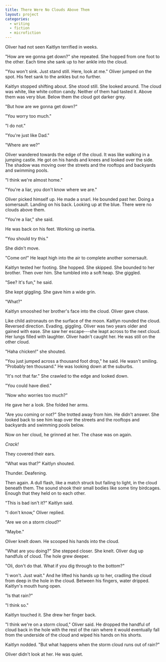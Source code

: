 ```yaml
---
title: There Were No Clouds Above Them
layout: project
categories:
  - writing
  - fiction
  - microfiction
---
```

Oliver had not seen Kaitlyn terrified in weeks.

"How are we gonna get down?" she repeated. She hopped from one foot to the
other. Each time she sank up to her ankle into the cloud.

"You won't sink. Just stand still. Here, look at me." Oliver jumped on the
spot. His feet sank to the ankles but no further.

Kaitlyn stopped shifting about. She stood still. She looked around. The cloud
was white, like white cotton candy. Neither of them had tasted it.  Above them
was very blue. Below them the cloud got darker grey.

"But how are we gonna get down?"

"You worry too much."

"I do not."

"You're just like Dad."

"Where are we?"

Oliver wandered towards the edge of the cloud. It was like walking in a jumping
castle. He got on his hands and knees and looked over the side. The shadow was
moving over the streets and the rooftops and backyards and swimming pools.

"I think we're almost home."

"You're a liar, you don't know where we are."

Oliver picked himself up. He made a snarl. He bounded past her.  Doing a
somersault. Landing on his back. Looking up at the blue. There were no clouds
above them.

"You're a liar," she said.

He was back on his feet. Working up inertia.

"You should try this."

She didn't move.

"Come on!" He leapt high into the air to complete another somersault.

Kaitlyn tested her footing. She hopped. She skipped. She bounded to her
brother. Then over him. She tumbled into a soft heap. She giggled.

"See? It's fun," he said.

She kept giggling. She gave him a wide grin.

"What?"

Kaitlyn smooshed her brother's face into the cloud.  Oliver gave chase.

Like child astronauts on the surface of the moon. Kaitlyn rounded the cloud.
Reversed direction. Evading, giggling. Oliver was two years older and gained
with ease. She saw her escape---she leapt across to the next cloud. Her lungs
filled with laughter.  Oliver hadn't caught her. He was still on the other
cloud.

"Haha chicken!" she shouted.

"You just jumped across a thousand foot drop," he said. He wasn't smiling.
"Probably ten thousand." He was looking down at the suburbs.

"It's not that far." She crawled to the edge and looked down.

"You could have died."

"Now who worries too much?"

He gave her a look. She folded her arms.

"Are you coming or not?" She trotted away from him. He didn't answer. She
looked back to see him leap over the streets and the rooftops and backyards and
swimming pools below.

Now on her cloud, he grinned at her. The chase was on again.

*Crack!*

They covered their ears.

"What was that?" Kaitlyn shouted.

Thunder. Deafening.

Then again. A dull flash, like a match struck but failing to light, in the
cloud beneath them. The sound shook their small bodies like some tiny
birdcages. Enough that they held on to each other.

"This is bad isn't it?" Kaitlyn said.

"I don't know," Oliver replied.

"Are we on a storm cloud?"

"Maybe."

Oliver knelt down. He scooped his hands into the cloud.

"What are you doing?" She stepped closer. She knelt.  Oliver dug up handfuls of
cloud. The hole grew deeper.

"Oli, don't do that. What if you dig through to the bottom?"

"I won't. Just wait." And he lifted his hands up to her, cradling the cloud
from deep in the hole in the cloud.  Between his fingers, water dripped.
Kaitlyn's mouth hung open.

"Is that rain?"

"I think so."

Kaitlyn touched it. She drew her finger back.

"I think we're on a storm cloud," Oliver said. He dropped the handful of cloud
back in the hole with the rest of the rain where it would eventually fall from
the underside of the cloud and wiped his hands on his shorts.

Kaitlyn nodded. "But what happens when the storm cloud runs out of rain?"

Oliver didn't look at her. He was quiet.
